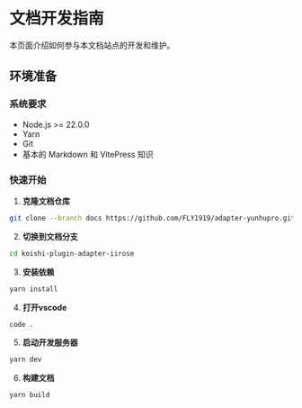 # 文档开发指南

本页面介绍如何参与本文档站点的开发和维护。

## 环境准备

### 系统要求

- Node.js >= 22.0.0
- Yarn
- Git
- 基本的 Markdown 和 VitePress 知识

### 快速开始


1. **克隆文档仓库**

```bash
git clone --branch docs https://github.com/FLY1919/adapter-yunhupro.git
```

2. **切换到文档分支**

```bash
cd koishi-plugin-adapter-iirose
```

3. **安装依赖**

```bash
yarn install
```

4. **打开vscode**

```bash
code .
```

5. **启动开发服务器**

```bash
yarn dev
```

6. **构建文档**

```bash
yarn build
```
